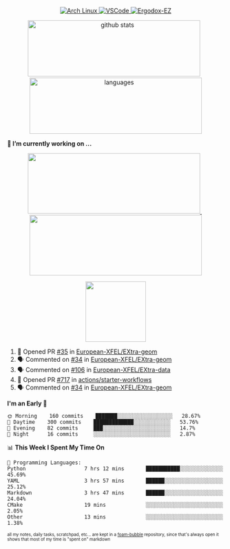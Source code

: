 <!--
**RobertRosca/RobertRosca** is a ✨ _special_ ✨ repository because its `README.md` (this file) appears on your GitHub profile.

Here are some ideas to get you started:

- 🔭 I’m currently working on ...
- 🌱 I’m currently learning ...
- 👯 I’m looking to collaborate on ...
- 🤔 I’m looking for help with ...
- 💬 Ask me about ...
- 📫 How to reach me: ...
- 😄 Pronouns: ...
- ⚡ Fun fact: ...
-->

<p align="center">
  <a href="https://www.archlinux.org/"> <img alt="Arch Linux" src="https://img.shields.io/badge/OS-Linux-informational?style=for-the-badge&logo=data:image/png;base64,iVBORw0KGgoAAAANSUhEUgAAABAAAAAQCAYAAAAf8/9hAAAACXBIWXMAAAsTAAALEwEAmpwYAAAA90lEQVQ4jZ3QPyvFcRTH8fNTV0qSlPzJajAwWK7yBMguD8AgiyzKpDwJuydg82dTZlFiURYTyi0lg7wMvrf77Xbv7/75LKfvOefzPud7IkqEubJ6qTCAB0z2C1j3r6N+AecJ8IahXs3T+NXQVq+AfZzgJwGeUenWPJ8Za9kW290CTrXWS8dbYLmNua69ToCrrPkRG7jIcq8YbmdebZpWTfkRfGb5g1bmArdZ0xeKrH6Z8u+4w2i9NpDiZkQs5syiKGTv7xTHI6IWETP59Aqe0oR7HGKhacNZ7OI69X1gChOBHdxgrfTCDdgSznCMscBK/t9uhSoG/wA7SnN2boysigAAAABJRU5ErkJggg=="> </a>
  <a href="https://code.visualstudio.com/"> <img alt="VSCode" src="https://img.shields.io/badge/Editor-VSCode-green?style=for-the-badge&logo=visual-studio-code&logoColor=white"> </a>
  <a href="https://ergodox-ez.com/"> <img alt="Ergodox-EZ" src="https://img.shields.io/badge/Keyboard-EZ-orange?style=for-the-badge"> </a>
 </p>
 
<p align="center">
  <img src="https://github-readme-stats.vercel.app/api?username=robertrosca&show_icons=true&theme=buefy&hide=stars&card_width=400" alt="github stats" height="130" width="400"/>
  &nbsp;
  <img src="https://github-readme-stats.vercel.app/api/top-langs/?username=robertrosca&layout=compact&theme=buefy&hide=jupyter%20notebook&card_width=400" alt="languages" height="130" width="400">
</p>

**🔭 I’m currently working on ...**

<p align="center">
  <a href="https://github.com/oscovida/oscovida"> <img src="https://github-readme-stats.vercel.app/api/pin/?username=oscovida&repo=oscovida&show_icons=true&theme=buefy&hide=stars&card_width=400" height="140" width="400"/> </a>
  &nbsp;
  <a href="https://github.com/reiserm/xana"> <img src="https://github-readme-stats.vercel.app/api/pin/?username=reiserm&repo=Xana&show_icons=true&theme=buefy&hide=stars&card_width=400" height="140" width="400"> </a>
</p>

<p align="center">
  <a href="https://github.com/RobertRosca/vip-ipykernel"> <img src="https://github-readme-stats.vercel.app/api/pin/?username=RobertRosca&repo=vip-ipykernel&show_icons=true&theme=buefy" height="140"/> </a>
</p>


<!--START_SECTION:activity-->
1. 💪 Opened PR [#35](https://github.com//European-XFEL/EXtra-geom/pull/35) in [European-XFEL/EXtra-geom](https://github.com//European-XFEL/EXtra-geom)
2. 🗣 Commented on [#34](https://github.com//European-XFEL/EXtra-geom/issues/34) in [European-XFEL/EXtra-geom](https://github.com//European-XFEL/EXtra-geom)
3. 🗣 Commented on [#106](https://github.com//European-XFEL/EXtra-data/issues/106) in [European-XFEL/EXtra-data](https://github.com//European-XFEL/EXtra-data)
4. 💪 Opened PR [#717](https://github.com//actions/starter-workflows/pull/717) in [actions/starter-workflows](https://github.com//actions/starter-workflows)
5. 🗣 Commented on [#34](https://github.com//European-XFEL/EXtra-geom/issues/34) in [European-XFEL/EXtra-geom](https://github.com//European-XFEL/EXtra-geom)
<!--END_SECTION:activity-->

<!--START_SECTION:waka-->
**I'm an Early 🐤** 

```text
🌞 Morning    160 commits    ███████░░░░░░░░░░░░░░░░░░   28.67% 
🌆 Daytime    300 commits    █████████████░░░░░░░░░░░░   53.76% 
🌃 Evening    82 commits     ███░░░░░░░░░░░░░░░░░░░░░░   14.7% 
🌙 Night      16 commits     ░░░░░░░░░░░░░░░░░░░░░░░░░   2.87%

```


📊 **This Week I Spent My Time On** 

```text
💬 Programming Languages: 
Python                   7 hrs 12 mins       ███████████░░░░░░░░░░░░░░   45.69% 
YAML                     3 hrs 57 mins       ██████░░░░░░░░░░░░░░░░░░░   25.12% 
Markdown                 3 hrs 47 mins       ██████░░░░░░░░░░░░░░░░░░░   24.04% 
CMake                    19 mins             ░░░░░░░░░░░░░░░░░░░░░░░░░   2.05% 
Other                    13 mins             ░░░░░░░░░░░░░░░░░░░░░░░░░   1.38%

```


<!--END_SECTION:waka-->

<sub><sup>all my notes, daily tasks, scratchpad, etc... are kept in a <a href="https://foambubble.github.io/foam/"> foam-bubble</a> repository, since that's always open it shows that most of my time is "spent on" markdown</sup></sub>
